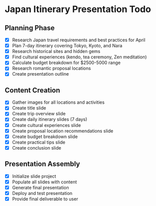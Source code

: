 # Japan Itinerary Presentation Todo

## Planning Phase
- [x] Research Japan travel requirements and best practices for April
- [x] Plan 7-day itinerary covering Tokyo, Kyoto, and Nara
- [x] Research historical sites and hidden gems
- [x] Find cultural experiences (kendo, tea ceremony, Zen meditation)
- [x] Calculate budget breakdown for $2500-5000 range
- [x] Research romantic proposal locations
- [x] Create presentation outline

## Content Creation
- [x] Gather images for all locations and activities
- [x] Create title slide
- [x] Create trip overview slide
- [x] Create daily itinerary slides (7 days)
- [x] Create cultural experiences slide
- [x] Create proposal location recommendations slide
- [x] Create budget breakdown slide
- [x] Create practical tips slide
- [x] Create conclusion slide

## Presentation Assembly
- [x] Initialize slide project
- [x] Populate all slides with content
- [x] Generate final presentation
- [x] Deploy and test presentation
- [x] Provide final deliverable to user